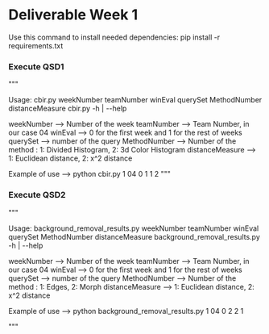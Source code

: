 
# Deliverable Week 1

Use this command to install needed dependencies:
pip install -r requirements.txt

### Execute QSD1
"""

Usage:
  cbir.py weekNumber teamNumber winEval querySet MethodNumber distanceMeasure
  cbir.py -h | --help
  
  weekNumber --> Number of the week
  teamNumber --> Team Number, in our case 04
  winEval --> 0 for the first week and 1 for the rest of weeks
  querySet --> number of the query
  MethodNumber --> Number of the method : 1: Divided Histogram, 2: 3d Color Histogram
  distanceMeasure --> 1: Euclidean distance, 2: x^2 distance
  
  Example of use --> python cbir.py 1 04 0 1 1 2
"""

### Execute QSD2
"""

Usage:
  background_removal_results.py weekNumber teamNumber winEval querySet MethodNumber distanceMeasure 
  background_removal_results.py -h | --help
  
  weekNumber --> Number of the week
  teamNumber --> Team Number, in our case 04
  winEval --> 0 for the first week and 1 for the rest of weeks
  querySet --> number of the query
  MethodNumber --> Number of the method : 1: Edges, 2: Morph
  distanceMeasure --> 1: Euclidean distance, 2: x^2 distance
  
  Example of use --> python background_removal_results.py 1 04 0 2 2 1

"""


